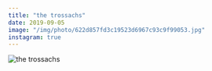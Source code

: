 ```yaml
---
title: "the trossachs"
date: 2019-09-05
image: "/img/photo/622d857fd3c19523d6967c93c9f99053.jpg"
instagram: true
---
```


![the trossachs](/img/photo/622d857fd3c19523d6967c93c9f99053.jpg)
